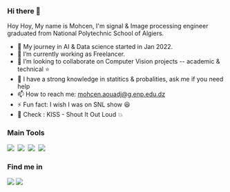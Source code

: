### Hi there 👋

Hoy Hoy, My name is Mohcen, I'm signal \& Image processing engineer graduated from National Polytechnic School of Algiers.

- 🔭 My journey in AI \& Data science started in Jan 2022. 
- 🌱 I’m currently working as Freelancer.
- 👯 I’m looking to collaborate on Computer Vision projects -- academic \& technical :star:
- 💬 I have a strong knowledge in statitics \& probalities, ask me if you need help 
- 📫 How to reach me: mohcen.aouadj@g.enp.edu.dz 
- ⚡ Fun fact: I wish I was on SNL show :laughing:
- :musical_note: Check : KISS - Shout It Out Loud :boom:

### Main Tools 
<img src="https://img.shields.io/badge/-Python-05122A?style=flat&logo=python&color=lightgrey">&nbsp;
<img src="https://img.shields.io/badge/-Pytorch-05122A?style=flat&logo=pytorch&color=lightgrey">&nbsp;
<img src="https://img.shields.io/badge/-tesnorflow-05122A?style=flat&logo=tensorflow&color=lightgrey">&nbsp;
<img src="https://img.shields.io/badge/-JavaScript-05122A?style=flat&logo=javascript&color=lightgrey">&nbsp;

### Find me in
<a href="https://zindi.africa/users/mohcenaouadj"><img src="https://img.shields.io/static/v1?label= &message=Zindi &color=orange"></a>
<a href="https://www.linkedin.com/in/mohcen-aouadj-10a740149/"><img src="https://img.shields.io/static/v1?label=&logo=linkedin&message=linkedin&color=blue"></a>
